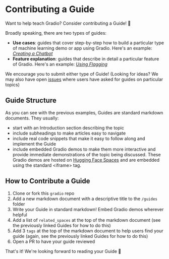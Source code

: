 # Contributing a Guide

Want to help teach Gradio? Consider contributing a Guide! 🤗

Broadly speaking, there are two types of guides:

- **Use cases**: guides that cover step-by-step how to build a particular type of machine learning demo or app using Gradio. Here's an example: [_Creating a Chatbot_](https://github.com/gradio-app/gradio/blob/master/guides/creating_a_chatbot.md)
- **Feature explanation**: guides that describe in detail a particular feature of Gradio. Here's an example: [_Using Flagging_](https://github.com/gradio-app/gradio/blob/master/guides/using_flagging.md)

We encourage you to submit either type of Guide! (Looking for ideas? We may also have open [issues](https://github.com/gradio-app/gradio/issues?q=is%3Aopen+is%3Aissue+label%3Aguides) where users have asked for guides on particular topics)

## Guide Structure

As you can see with the previous examples, Guides are standard markdown documents. They usually:

- start with an Introduction section describing the topic
- include subheadings to make articles easy to navigate
- include real code snippets that make it easy to follow along and implement the Guide
- include embedded Gradio demos to make them more interactive and provide immediate demonstrations of the topic being discussed. These Gradio demos are hosted on [Hugging Face Spaces](https://huggingface.co/spaces) and are embedded using the standard \<iframe\> tag.

## How to Contribute a Guide

1. Clone or fork this `gradio` repo
2. Add a new markdown document with a descriptive title to the `/guides` folder
3. Write your Guide in standard markdown! Embed Gradio demos wherever helpful
4. Add a list of `related_spaces` at the top of the markdown document (see the previously linked Guides for how to do this)
5. Add 3 `tags` at the top of the markdown document to help users find your guide (again, see the previously linked Guides for how to do this)
6. Open a PR to have your guide reviewed

That's it! We're looking forward to reading your Guide 🥳
